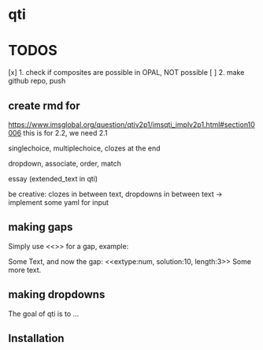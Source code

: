 
<!-- README.md is generated from README.Rmd. Please edit that file -->

# qti

# TODOS

\[x\] 1. check if composites are possible in OPAL, NOT possible \[ \] 2.
make github repo, push

## create rmd for

<https://www.imsglobal.org/question/qtiv2p1/imsqti_implv2p1.html#section10006>
this is for 2.2, we need 2.1

singlechoice, multiplechoice, clozes at the end

dropdown, associate, order, match

essay (extended_text in qti)

be creative: clozes in between text, dropdowns in between text -\>
implement some yaml for input

## making gaps

Simply use \<\<\>\> for a gap, example:

Some Text, and now the gap: \<\<extype:num, solution:10, length:3\>\>
Some more text.

## making dropdowns

<!-- badges: start -->
<!-- badges: end -->

The goal of qti is to …

## Installation
